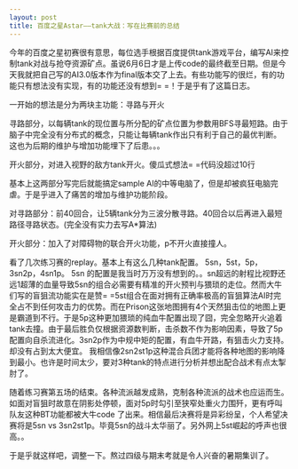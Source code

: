 ```yaml
---
layout: post
title: 百度之星Astar——tank大战：写在比赛前的总结
---
```


今年的百度之星初赛很有意思，每位选手根据百度提供tank游戏平台，编写AI来控制tank对战与抢夺资源矿点。虽说6月6日才是上传code的最终截至日期。但是今天我就把自己写的AI3.0版本作为final版本交了上去。有些功能写的很烂，有的功能只有想法没有实现，有的功能还没有想到= =！于是乎有了这篇日志。

一开始的想法是分为两块主功能：寻路与开火

寻路部分，以每辆tank的现位置与所分配的矿点位置为参数用BFS寻最短路。由于脑子中完全没有分布式的概念，只能让每辆tank作出只有利于自己的最优判断。这也为后期的维护与增加功能埋下了后患。。。

开火部分，对进入视野的敌方tank开火。傻瓜式想法= =代码没超过10行

基本上这两部分写完后就能搞定sample AI的中等电脑了，但是却被疯狂电脑完虐。于是乎进入了痛苦的增加与维护功能阶段。

对寻路部分：前40回合，让5辆tank分为三波分散寻路。40回合以后再进入最短路径寻路状态。(完全没有实力去写A*算法)

开火部分：加入了对障碍物的联合开火功能，p不开火直接撞人。

看了几次练习赛的replay。基本上有这么几种tank配置。
5sn，5st，5p，3sn2p，4sn1p。
5sn 的配置是我当时万万没有想到的。。sn超远的射程比视野还远1超薄的血量导致5sn的组合必需要有精准的开火预判与猥琐的走位。然而大牛们写的盲狙流功能实在是赞= =5st组合在面对拥有正确率极高的盲狙算法AI时完全占不到任何攻击力的优势。而在Prison这张地图拥有4个天然狙击位的地图上更是霸道到不行。于是5p这种更加猥琐的纯血牛配置出现了囧，完全忽略开火追着tank去撞。由于最后胜负仅根据资源数判断，击杀数不作为影响因素，导致了5p配置向自杀流进化。3sn2p作为中规中矩的配置，有血牛开路，有狙击火力支持。却没有占到太大便宜。
我相信像2sn2st1p这种混合兵团才能将各种地图的影响降到最小。也许是时间太少，要对3种tank的特点进行分析并想出配合战术有点太掣肘了。

随着练习赛第五场的结束。各种流派越发成熟，克制各种流派的战术也应运而生。如面对盲狙时故意在阴影处停顿，面对5p时勾引至狭窄处重火力围歼，更有呼叫队友这种BT功能都被大牛code 了出来。相信最后决赛将是异彩纷呈，个人希望决赛将是5sn vs 3sn2st1p。毕竟5sn的战斗太华丽了。另外网上5st崛起的呼声也很高。。

于是乎就这样吧，调整一下。熬过四级与期末考就是令人兴奋的暑期集训了。